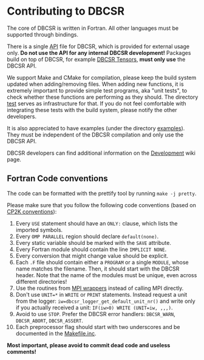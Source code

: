 # Contributing to DBCSR
The core of DBCSR is written in Fortran. All other languages must be supported through bindings. 

There is a single [API](./src/dbcsr_api.F) file for DBCSR, which is provided for external usage only. **Do not use the API for any internal DBCSR development!** Packages build on top of DBCSR, for example [DBCSR Tensors](https://github.com/cp2k/dbcsr/tree/develop/src/tensors), **must only use** the DBCSR API.

We support Make and CMake for compilation, please keep the build system updated when adding/removing files. When adding new functions, it is extremely important to provide simple test programs, aka "unit tests", to check whether these functions are performing as they should. The directory [test](./tests) serves as infrastructure for that. If you do not feel comfortable with integrating these tests with the build system, please notify the other developers.

It is also appreciated to have examples (under the directory [examples](./examples)). They must be independent of the DBCSR compilation and only use the DBCSR API. 

DBCSR developers can find additional information on the [Development](https://github.com/cp2k/dbcsr/wiki/Development) wiki page.

## Fortran Code conventions

The code can be formatted with the prettify tool by running `make -j pretty`.

Please make sure that you follow the following code conventions (based on [CP2K conventions](https://www.cp2k.org/dev:codingconventions)):
1. Every `USE` statement should have an `ONLY:` clause, which lists the imported symbols.
2. Every `OMP PARALLEL` region should declare `default(none)`.
3. Every static variable should be marked with the `SAVE` attribute.
4. Every Fortran module should contain the line `IMPLICIT NONE`.
5. Every conversion that might change value should be explicit.
6. Each `.F` file should contain either a `PROGRAM` or a single `MODULE`, whose name matches the filename. Then, it should start with the DBCSR header. Note that the name of the modules must be unique, even across different directories! 
7. Use the routines from [MPI wrappers](./src/mpi) instead of calling MPI directly.
8. Don't use `UNIT=*` in `WRITE` or `PRINT` statements. Instead request a unit from the logger:     `iw=dbcsr_logger_get_default_unit_nr()` and write only if you actually received a unit: `IF(iw>0) WRITE (UNIT=iw, ,,,)`.
9. Avoid to use `STOP`. Prefer the DBCSR error handlers: `DBCSR_WARN`, `DBCSR_ABORT`, `DBCSR_ASSERT`. 
10. Each preprocessor flag should start with two underscores and be documented in the [Makefile.inc](./Makefile.inc).

**Most important, please avoid to commit dead code and useless comments!**
